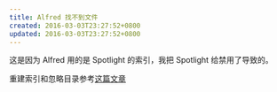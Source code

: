 ```yaml
---
title: Alfred 找不到文件
created: 2016-03-03T23:27:52+0800
updated: 2016-03-03T23:27:52+0800
---
```



这是因为 Alfred 用的是 Spotlight 的索引，我把 Spotlight 给禁用了导致的。

重建索引和忽略目录参考[这篇文章](https://sspai.com/post/33089)
